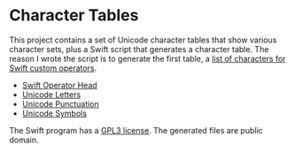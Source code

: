 # Character Tables

This project contains a set of Unicode character tables that show various character sets, plus a Swift script that generates a character table.  The reason I wrote the script is to generate the first table, a [list of characters for Swift custom operators](operators.md).

* [Swift Operator Head](operators.md)
* [Unicode Letters](letters.md)
* [Unicode Punctuation](punctuation.md)
* [Unicode Symbols](symbols.md)

The Swift program has a [GPL3 license](License.md).  The generated files are public domain.
